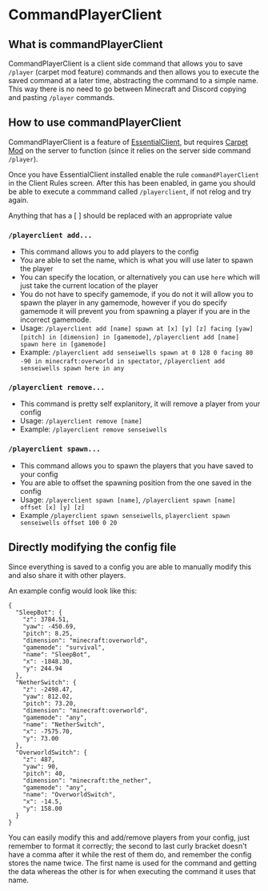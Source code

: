 # CommandPlayerClient

## What is commandPlayerClient

CommandPlayerClient is a client side command that allows you to save `/player` (carpet mod feature) commands
and then allows you to execute the saved command at a later time, abstracting the command to a simple name.
This way there is no need to go between Minecraft and Discord copying and pasting `/player` commands.

## How to use commandPlayerClient

CommandPlayerClient is a feature of [EssentialClient](https://github.com/senseiwells/EssentialClient), but requires [Carpet Mod](https://www.curseforge.com/minecraft/mc-mods/carpet) 
on the server to function (since it relies on the server side command `/player`).

Once you have EssentialClient installed enable the rule `commandPlayerClient` in the Client Rules screen.
After this has been enabled, in game you should be able to execute a commmand called `/playerclient`, if not
relog and try again.

Anything that has a [ ] should be replaced with an appropriate value

### `/playerclient add...`

- This command allows you to add players to the config
- You are able to set the name, which is what you will use later to spawn the player
- You can specify the location, or alternatively you can use `here` which will just take the current location 
  of the player
- You do not have to specify gamemode, if you do not it will allow you to spawn the player in any gamemode,
  however if you do specify gamemode it will prevent you from spawning a player if you are in the incorrect gamemode.
- Usage: `/playerclient add [name] spawn at [x] [y] [z] facing [yaw] [pitch] in [dimension] in [gamemode]`, `/playerclient add [name] spawn here in [gamemode]`
- Example: `/playerclient add senseiwells spawn at 0 128 0 facing 80 -90 in minecraft:overworld in spectator`, `/playerclient add senseiwells spawn here in any`

### `/playerclient remove...`

- This command is pretty self explanitory, it will remove a player from your config
- Usage: `/playerclient remove [name]`
- Example: `/playerclient remove senseiwells`

### `/playerclient spawn...`

- This command allows you to spawn the players that you have saved to your config
- You are able to offset the spawning position from the one saved in the config  
- Usage: `/playerclient spawn [name]`, `/playerclient spawn [name] offset [x] [y] [z]`
- Example `/playerclient spawn senseiwells`, `playerclient spawn senseiwells offset 100 0 20`

## Directly modifying the config file

Since everything is saved to a config you are able to manually modify this and also share it with other players.

An example config would look like this:
```
{
  "SleepBot": {
    "z": 3784.51,
    "yaw": -450.69,
    "pitch": 8.25,
    "dimension": "minecraft:overworld",
    "gamemode": "survival",
    "name": "SleepBot",
    "x": -1848.30,
    "y": 244.94
  },
  "NetherSwitch": {
    "z": -2498.47,
    "yaw": 812.02,
    "pitch": 73.20,
    "dimension": "minecraft:overworld",
    "gamemode": "any",
    "name": "NetherSwitch",
    "x": -7575.70,
    "y": 73.00
  },
  "OverworldSwitch": {
    "z": 487,
    "yaw": 90,
    "pitch": 40,
    "dimension": "minecraft:the_nether",
    "gamemode": "any",
    "name": "OverworldSwitch",
    "x": -14.5,
    "y": 158.00
  }
}
```
You can easily modify this and add/remove players from your config, just remember to format it correctly; the second to last
curly bracket doesn't have a comma after it while the rest of them do, and remember the config stores the name twice. The first
name is used for the command and getting the data whereas the other is for when executing the command it uses that name.
